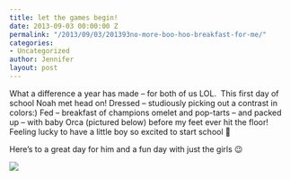 ```yaml
---
title: let the games begin!
date: 2013-09-03 00:00:00 Z
permalink: "/2013/09/03/201393no-more-boo-hoo-breakfast-for-me/"
categories:
- Uncategorized
author: Jennifer
layout: post
---
```


What a difference a year has made &#8211; for both of us LOL.&nbsp; This first day of school Noah met head on! Dressed &#8211; studiously picking out a contrast in colors:) Fed &#8211; breakfast of champions omelet and pop-tarts &#8211; and packed up &#8211; with baby Orca (pictured below) before my feet ever hit the floor!&nbsp; Feeling lucky to have a little boy so excited to start school 🙂

Here&#8217;s to a great day for him and a fun day with just the girls 😉

<div class="image-gallery-wrapper">
  <p>
    <img src="http://static1.squarespace.com/static/50db6bb3e4b015296cd43789/50dfa5b1e4b0dc6320e0b5ea/5225dc69e4b0e56a47d7928b/1378214770928/2013-09-03+07.47.35.jpg.35.jpg?format=original" />
  </p>
</div>
